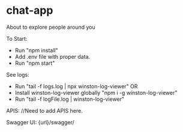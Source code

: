 # chat-app
About to explore people around you

To Start:
 - Run "npm install"
 - Add .env file with proper data.
 - Run "npm start"

See logs:
 - Run "tail -f logs.log | npx winston-log-viewer"
 OR
 - Install winston-log-viewer globally "npm i -g winston-log-viewer"
 - Run "tail -f logFile.log | winston-log-viewer"


 APIS:
 //Need to add APIS here.
 
 
 Swagger UI:
 {url}/swagger/
